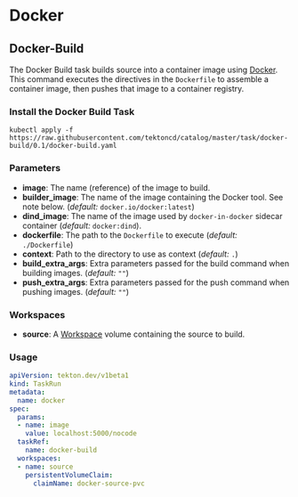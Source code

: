 # Docker

## Docker-Build

The Docker Build task builds source into a container image using [Docker](https://github.com/docker/). This command executes the directives in the `Dockerfile` to assemble a container image, then pushes that image to a container registry.

### Install the Docker Build Task

```
kubectl apply -f https://raw.githubusercontent.com/tektoncd/catalog/master/task/docker-build/0.1/docker-build.yaml
```

### Parameters

* **image**: The name (reference) of the image to build.
* **builder_image**: The name of the image containing the Docker tool. See
  note below.  (_default:_ `docker.io/docker:latest`)
* **dind_image**: The name of the image used by `docker-in-docker` sidecar container (_default:_ `docker:dind`). 
* **dockerfile**: The path to the `Dockerfile` to execute (_default:_
  `./Dockerfile`)
* **context**: Path to the directory to use as context (_default:_
  `.`)
* **build_extra_args**: Extra parameters passed for the build command when
  building images. (_default:_ `""`)
* **push_extra_args**: Extra parameters passed for the push command when
  pushing images. (_default:_ `""`)

### Workspaces

* **source**: A [Workspace](https://github.com/tektoncd/pipeline/blob/master/docs/workspaces.md) volume containing the source to build.


### Usage

```yaml
apiVersion: tekton.dev/v1beta1
kind: TaskRun
metadata:
  name: docker
spec:
  params:
  - name: image
    value: localhost:5000/nocode
  taskRef:
    name: docker-build
  workspaces:
  - name: source
    persistentVolumeClaim:
      claimName: docker-source-pvc
```
